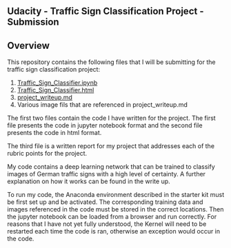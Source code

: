 ## Udacity - Traffic Sign Classification Project - Submission

Overview
---

This repository contains the following files that I will be submitting for the traffic sign classification project:

1.  [Traffic_Sign_Classifier.ipynb](https://github.com/MartinKan/Uda-P2-TrafficSign/blob/master/Traffic_Sign_Classifier.ipynb)
2.  [Traffic_Sign_Classifier.html](https://github.com/MartinKan/Uda-P2-TrafficSign/blob/master/Traffic_Sign_Classifier.html)
2.  [project_writeup.md](https://github.com/MartinKan/Uda-P2-TrafficSign/blob/master/project_writeup.md)
3.  Various image fils that are referenced in project_writeup.md

The first two files contain the code I have written for the project.  The first file presents the code in jupyter notebook format and the second file presents the code in html format.

The third file is a written report for my project that addresses each of the rubric points for the project. 

My code contains a deep learning network that can be trained to classify images of German traffic signs with a high level of certainty.  A further explanation on how it works can be found in the write up.

To run my code, the Anaconda environment described in the starter kit must be first set up and be activated.  The corresponding training data and images referenced in the code must be stored in the correct locations.  Then the jupyter notebook can be loaded from a browser and run correctly.  For reasons that I have not yet fully understood, the Kernel will need to be restarted each time the code is ran, otherwise an exception would occur in the code.
